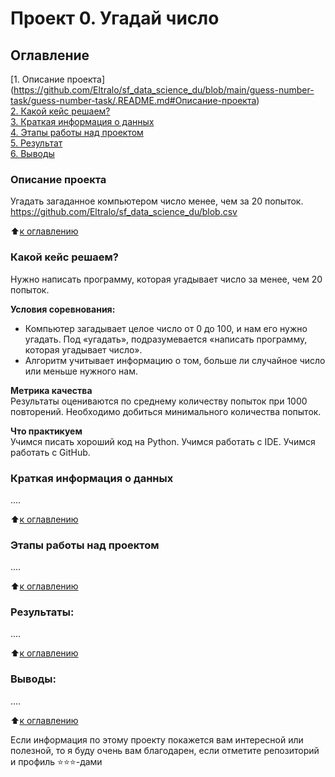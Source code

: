 # Проект 0. Угадай число

## Оглавление  
[1. Описание проекта] (https://github.com/Eltralo/sf_data_science_du/blob/main/guess-number-task/guess-number-task/.README.md#Описание-проекта)  
[2. Какой кейс решаем?](https://github.com/Eltralo/sf_data_science_du/blob/main/guess-number-task/guess-number-task/.README.md#Какой-кейс-решаем)  
[3. Краткая информация о данных](.README.md#Краткая-информация-о-данных)  
[4. Этапы работы над проектом](https://github.com/Eltralo/sf_data_science_du/blob/main/guess-number-task/guess-number-task/.README.md#Этапы-работы-над-проектом)  
[5. Результат](https://github.com/Eltralo/sf_data_science_du/blob/main/guess-number-task/guess-number-task/.README.md#Результат)    
[6. Выводы](https://github.com/Eltralo/sf_data_science_du/blob/main/guess-number-task/guess-number-task/.README.md#Выводы) 

### Описание проекта    
Угадать загаданное компьютером число менее, чем за 20 попыток.
https://github.com/Eltralo/sf_data_science_du/blob.csv

:arrow_up:[к оглавлению](_)


### Какой кейс решаем?    
Нужно написать программу, которая угадывает число за менее, чем 20 попыток.

**Условия соревнования:**  
- Компьютер загадывает целое число от 0 до 100, и нам его нужно угадать. Под «угадать», подразумевается «написать программу, которая угадывает число».
- Алгоритм учитывает информацию о том, больше ли случайное число или меньше нужного нам.

**Метрика качества**     
Результаты оцениваются по среднему количеству попыток при 1000 повторений. Необходимо добиться минимального количества попыток.



**Что практикуем**     
Учимся писать хороший код на Python.
Учимся работать с IDE.
Учимся работать с GitHub.


### Краткая информация о данных
....
  
:arrow_up:[к оглавлению](.README.md#Оглавление)


### Этапы работы над проектом  
....

:arrow_up:[к оглавлению](.README.md#Оглавление)


### Результаты:  
....

:arrow_up:[к оглавлению](.README.md#Оглавление)


### Выводы:  
....

:arrow_up:[к оглавлению](.README.md#Оглавление)


Если информация по этому проекту покажется вам интересной или полезной, то я буду очень вам благодарен, если отметите репозиторий и профиль ⭐️⭐️⭐️-дами